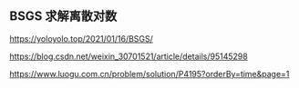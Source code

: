 ## BSGS 求解离散对数

https://yoloyolo.top/2021/01/16/BSGS/

https://blog.csdn.net/weixin_30701521/article/details/95145298

https://www.luogu.com.cn/problem/solution/P4195?orderBy=time&page=1
